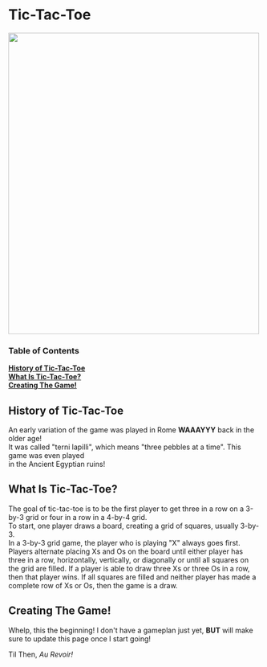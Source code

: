# Tic-Tac-Toe
<img src="https://user-images.githubusercontent.com/66645240/106159251-70e4b900-6139-11eb-80c0-c57e8c6043b1.jpg" width="500" height="600" />

### Table of Contents
**[History of Tic-Tac-Toe](#history-of-tic-tac-toe)**<br>
**[What Is Tic-Tac-Toe?](#what-is-tic-tac-toe)**<br>
**[Creating The Game!](#creating-the-game)**<br>


## History of Tic-Tac-Toe

An early variation of the game was played in Rome **WAAAYYY** back in the older age!  
It was called "terni lapilli", which means "three pebbles at a time". This game was even played  
in the Ancient Egyptian ruins!


## What Is Tic-Tac-Toe?
The goal of tic-tac-toe is to be the first player to get three in a row on a 3-by-3 grid or four in a row in a 4-by-4 grid.   
To start, one player draws a board, creating a grid of squares, usually 3-by-3.  
In a 3-by-3 grid game, the player who is playing "X" always goes first. Players alternate placing Xs and Os on the board until either player has three in a row, horizontally, vertically, or diagonally or until all squares on the grid are filled. If a player is able to draw three Xs or three Os in a row, then that player wins. If all squares are filled and neither player has made a complete row of Xs or Os, then the game is a draw.


## Creating The Game!
Whelp, this the beginning! I don't have a gameplan just yet, **BUT** will make sure to update this page once I start going!  

Til Then, *Au Revoir!*
